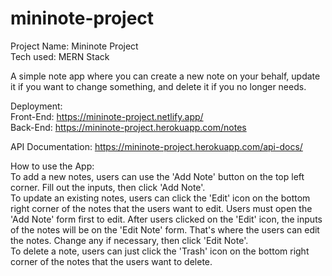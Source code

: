 # mininote-project
Project Name: Mininote Project  
Tech used: MERN Stack

A simple note app where you can create a new note on your behalf, update it if you want to change something, and delete it if you no longer needs.

Deployment:   
  Front-End: https://mininote-project.netlify.app/  
  Back-End: https://mininote-project.herokuapp.com/notes
 
API Documentation: https://mininote-project.herokuapp.com/api-docs/

How to use the App:  
To add a new notes, users can use the 'Add Note' button on the top left corner. Fill out the inputs, then click 'Add Note'.  
To update an existing notes, users can click the 'Edit' icon on the bottom right corner of the notes that the users want to edit. Users must open the 'Add Note' form first to edit. After users clicked on the 'Edit' icon, the inputs of the notes will be on the 'Edit Note' form. That's where the users can edit the notes. Change any if necessary, then click 'Edit Note'.  
To delete a note, users can just click the 'Trash' icon on the bottom right corner of the notes that the users want to delete.


